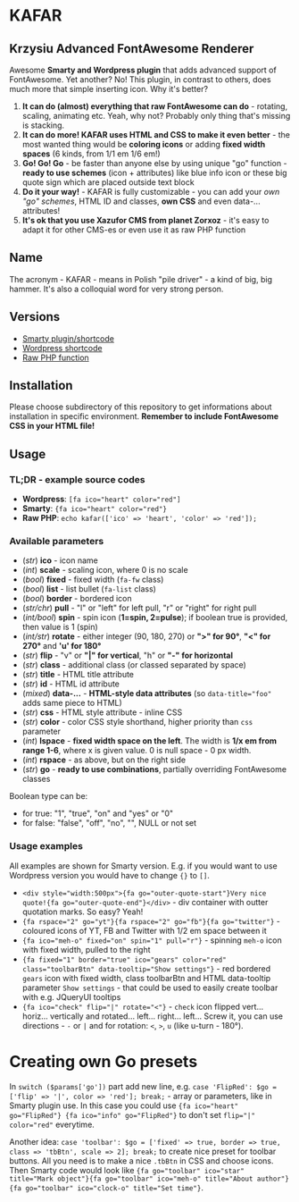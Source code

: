# KAFAR
## Krzysiu Advanced FontAwesome Renderer
Awesome **Smarty and Wordpress plugin** that adds advanced support of FontAwesome. Yet another? No! This plugin, in contrast to others, does much more that simple inserting icon. Why it's better?

1) **It can do (almost) everything that raw FontAwesome can do** - rotating, scaling, animating etc. Yeah, why not? Probably only thing that's missing is stacking. 
2) **It can do more! KAFAR uses HTML and CSS to make it even better** - the most wanted thing would be **coloring icons** or adding **fixed width spaces** (6 kinds, from 1/1 em 1/6 em!)
3) **Go! Go! Go** - be faster than anyone else by using unique "go" function - **ready to use schemes** (icon + attributes) like blue info icon or these big quote sign which are placed outside text block
4) **Do it your way!** - KAFAR is fully customizable - you can add your *own "go" schemes*, HTML ID and classes, **own CSS** and even data-... attributes!
5) **It's ok that you use Xazufor CMS from planet Zorxoz** - it's easy to adapt it for other CMS-es or even use it as raw PHP function

## Name
The acronym - KAFAR - means in Polish "pile driver" - a kind of big, big hammer. It's also a colloquial word for very strong person.

## Versions

* [Smarty plugin/shortcode](https://github.com/Krzysiu/kafar/blob/master/Smarty/README.md)
* [Wordpress shortcode](https://github.com/Krzysiu/kafar/blob/master/Wordpress/README.md)
* [Raw PHP function](https://github.com/Krzysiu/kafar/blob/master/Raw%20PHP/README.md)


## Installation
Please choose subdirectory of this repository to get informations about installation in specific environment. **Remember to include FontAwesome CSS in your HTML file!**

## Usage

### TL;DR - example source codes

* **Wordpress**: `[fa ico="heart" color="red"]`
* **Smarty**: `{fa ico="heart" color="red"}`
* **Raw PHP**: `echo kafar(['ico' => 'heart', 'color' => 'red']);`

### Available parameters

* (*str*) **ico** - icon name
* (*int*) **scale** - scaling icon, where 0 is no scale
* (*bool*) **fixed** - fixed width (`fa-fw` class)
* (*bool*) **list** - list bullet  (`fa-list` class)
* (*bool*) **border** - bordered icon
* (*str/chr*) **pull** - "l" or "left" for left pull, "r" or "right" for right pull
* (*int/bool*) **spin** - spin icon (**1=spin, 2=pulse**); if boolean true is provided, then value is 1 (spin)
* (*int/str*) **rotate** - either integer (90, 180, 270) or **">" for 90°**, **"<" for 270°** and **'u' for 180°**
* (*str*) **flip** - "v" or **"|" for vertical**, "h" or **"-" for horizontal**
* (*str*) **class** - additional class (or classed separated by space)
* (*str*) **title** - HTML title attribute
* (*str*) **id** - HTML id attribute
* (*mixed*) **data-...** - **HTML-style data attributes** (so `data-title="foo"` adds same piece to HTML)
* (*str*) **css** - HTML style attribute - inline CSS
* (*str*) **color** - color CSS style shorthand, higher priority than `css` parameter
* (*int*) **lspace** - **fixed width space on the left**. The width is **1/x em from range 1-6**, where x is given value. 0 is null space - 0 px width.
* (*int*) **rspace** - as above, but on the right side
* (*str*) **go** - **ready to use combinations**, partially overriding FontAwesome classes

Boolean type can be:

* for true: "1", "true", "on" and "yes" or "0"
* for false: "false", "off", "no", "", NULL or not set

### Usage examples

All examples are shown for Smarty version. E.g. if you would want to use Wordpress version you would have to change `{}` to `[]`.

* `<div style="width:500px">{fa go="outer-quote-start"}Very nice quote!{fa go="outer-quote-end"}</div>` - div container with outter quotation marks. So easy? Yeah!
* `{fa rspace="2" go="yt"}{fa rspace="2" go="fb"}{fa go="twitter"}` - coloured icons of YT, FB and Twitter with 1/2 em space between it
* `{fa ico="meh-o" fixed="on" spin="1" pull="r"}` - spinning `meh-o` icon with fixed width, pulled to the right
* `{fa fixed="1" border="true" ico="gears" color="red" class="toolbarBtn" data-tooltip="Show settings"}` - red bordered `gears` icon with fixed width, class toolbarBtn and HTML data-tooltip parameter `Show settings` - that could be used to easily create toolbar with e.g. JQueryUI tooltips
* `{fa ico="check" flip="|" rotate="<"}` - `check` icon flipped vert... horiz... vertically and rotated... left... right... left... Screw it, you can use directions - `-` or `|` and for rotation: `<`, `>`, `u` (like u-turn - 180°).

# Creating own Go presets

In `switch ($params['go'])` part add new line, e.g. `case 'FlipRed': $go = ['flip' => '|', color => 'red']; break;` - array or parameters, like in Smarty plugin use. In this case you could use `{fa ico="heart" go="FlipRed"} {fa ico="info" go="FlipRed"}` to don't set `flip="|" color="red"` everytime. 

Another idea: `case 'toolbar': $go = ['fixed' => true, border => true, class => 'tbBtn', scale => 2]; break;` to create nice preset for toolbar buttons. All you need is to make a nice `.tbBtn` in CSS and choose icons. Then Smarty code would look like `{fa go="toolbar" ico="star" title="Mark object"}{fa go="toolbar" ico="meh-o" title="About author"}{fa go="toolbar" ico="clock-o" title="Set time"}`.

